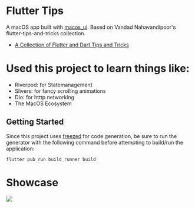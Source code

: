 # Flutter Tips

A macOS app built with [macos_ui](https://macosui.dev/). Based on Vandad Nahavandipoor's flutter-tips-and-tricks collection.

- [A Collection of Flutter and Dart Tips and Tricks](https://github.com/vandadnp/flutter-tips-and-tricks)

# Used this project to learn things like:

- Riverpod: for Statemanagement
- Slivers: for fancy scrolling animations
- Dio: for htttp networking
- The MacOS Ecosystem

## Getting Started

Since this project uses [freezed](https://pub.dev/packages/freezed) for code generation, be sure to run the generator with the following command before attempting to build/run the application:

```
flutter pub run build_runner build
```

# Showcase

![](https://github.com/Nana-Kwame-bot/flutter_tips/blob/master/assets/gifs/tips.gif)

